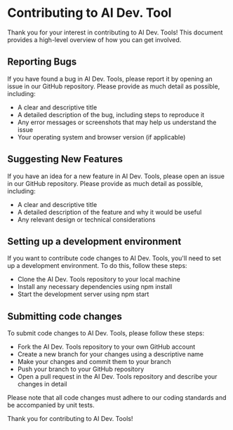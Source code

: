 # Contributing to AI Dev. Tool

Thank you for your interest in contributing to AI Dev. Tools! This document provides a high-level overview of how you can get involved.

## Reporting Bugs

If you have found a bug in AI Dev. Tools, please report it by opening an issue in our GitHub repository. Please provide as much detail as possible, including:

- A clear and descriptive title
- A detailed description of the bug, including steps to reproduce it
- Any error messages or screenshots that may help us understand the issue
- Your operating system and browser version (if applicable)

## Suggesting New Features

If you have an idea for a new feature in AI Dev. Tools, please open an issue in our GitHub repository. Please provide as much detail as possible, including:

- A clear and descriptive title
- A detailed description of the feature and why it would be useful
- Any relevant design or technical considerations

## Setting up a development environment

If you want to contribute code changes to AI Dev. Tools, you'll need to set up a development environment. To do this, follow these steps:

- Clone the AI Dev. Tools repository to your local machine
- Install any necessary dependencies using npm install
- Start the development server using npm start

## Submitting code changes

To submit code changes to AI Dev. Tools, please follow these steps:

- Fork the AI Dev. Tools repository to your own GitHub account
- Create a new branch for your changes using a descriptive name
- Make your changes and commit them to your branch
- Push your branch to your GitHub repository
- Open a pull request in the AI Dev. Tools repository and describe your changes in detail

Please note that all code changes must adhere to our coding standards and be accompanied by unit tests.

Thank you for contributing to AI Dev. Tools!
